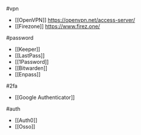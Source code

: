 #vpn
-  [[OpenVPN]] https://openvpn.net/access-server/
-  [[Firezone]] https://www.firez.one/

#password
- [[Keeper]]
- [[LastPass]]
- [[1Password]]
- [[Bitwarden]]
- [[Enpass]]

#2fa
- [[Google Authenticator]]

#auth
- [[Auth0]]
- [[Osso]]
